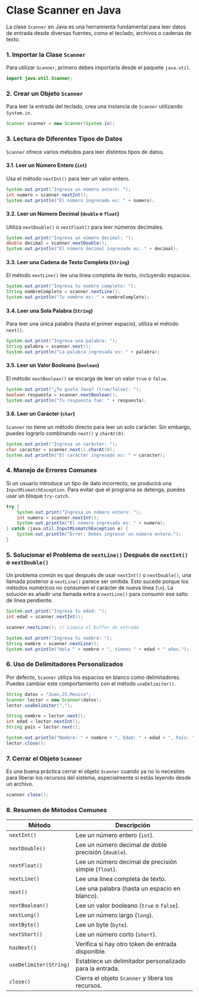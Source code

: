 # Clase Scanner en Java

La clase `Scanner` en Java es una herramienta fundamental para leer datos de entrada desde diversas fuentes, como el teclado, archivos o cadenas de texto.

### 1. Importar la Clase `Scanner`

Para utilizar `Scanner`, primero debes importarla desde el paquete `java.util`.

```java
import java.util.Scanner;
```

### 2. Crear un Objeto `Scanner`

Para leer la entrada del teclado, crea una instancia de `Scanner` utilizando `System.in`.

```java
Scanner scanner = new Scanner(System.in);
```

### 3. Lectura de Diferentes Tipos de Datos

`Scanner` ofrece varios métodos para leer distintos tipos de datos.

#### 3.1. Leer un Número Entero (`int`)

Usa el método `nextInt()` para leer un valor entero.

```java
System.out.print("Ingresa un número entero: ");
int numero = scanner.nextInt();
System.out.println("El número ingresado es: " + numero);
```

#### 3.2. Leer un Número Decimal (`double` o `float`)

Utiliza `nextDouble()` o `nextFloat()` para leer números decimales.

```java
System.out.print("Ingresa un número decimal: ");
double decimal = scanner.nextDouble();
System.out.println("El número decimal ingresado es: " + decimal);
```

#### 3.3. Leer una Cadena de Texto Completa (`String`)

El método `nextLine()` lee una línea completa de texto, incluyendo espacios.

```java
System.out.print("Ingresa tu nombre completo: ");
String nombreCompleto = scanner.nextLine();
System.out.println("Tu nombre es: " + nombreCompleto);
```

#### 3.4. Leer una Sola Palabra (`String`)

Para leer una única palabra (hasta el primer espacio), utiliza el método `next()`.

```java
System.out.print("Ingresa una palabra: ");
String palabra = scanner.next();
System.out.println("La palabra ingresada es: " + palabra);
```

#### 3.5. Leer un Valor Booleano (`boolean`)

El método `nextBoolean()` se encarga de leer un valor `true` o `false`.

```java
System.out.print("¿Te gusta Java? (true/false): ");
boolean respuesta = scanner.nextBoolean();
System.out.println("Tu respuesta fue: " + respuesta);
```

#### 3.6. Leer un Carácter (`char`)

`Scanner` no tiene un método directo para leer un solo carácter. Sin embargo, puedes lograrlo combinando `next()` y `charAt(0)`.

```java
System.out.print("Ingresa un carácter: ");
char caracter = scanner.next().charAt(0);
System.out.println("El carácter ingresado es: " + caracter);
```

### 4. Manejo de Errores Comunes

Si un usuario introduce un tipo de dato incorrecto, se producirá una `InputMismatchException`. Para evitar que el programa se detenga, puedes usar un bloque `try-catch`.

```java
try {
    System.out.print("Ingresa un número entero: ");
    int numero = scanner.nextInt();
    System.out.println("El número ingresado es: " + numero);
} catch (java.util.InputMismatchException e) {
    System.out.println("Error: Debes ingresar un número entero.");
}
```

### 5. Solucionar el Problema de `nextLine()` Después de `nextInt()` o `nextDouble()`

Un problema común es que después de usar `nextInt()` o `nextDouble()`, una llamada posterior a `nextLine()` parece ser omitida. Esto sucede porque los métodos numéricos no consumen el carácter de nueva línea (`\n`). La solución es añadir una llamada extra a `nextLine()` para consumir ese salto de línea pendiente.

```java
System.out.print("Ingresa tu edad: ");
int edad = scanner.nextInt();

scanner.nextLine(); // Limpia el buffer de entrada

System.out.print("Ingresa tu nombre: ");
String nombre = scanner.nextLine();
System.out.println("Hola " + nombre + ", tienes " + edad + " años.");
```

### 6. Uso de Delimitadores Personalizados

Por defecto, `Scanner` utiliza los espacios en blanco como delimitadores. Puedes cambiar este comportamiento con el método `useDelimiter()`.

```java
String datos = "Juan,25,Mexico";
Scanner lector = new Scanner(datos);
lector.useDelimiter(",");

String nombre = lector.next();
int edad = lector.nextInt();
String pais = lector.next();

System.out.println("Nombre: " + nombre + ", Edad: " + edad + ", País: " + pais);
lector.close();
```

### 7. Cerrar el Objeto `Scanner`

Es una buena práctica cerrar el objeto `Scanner` cuando ya no lo necesites para liberar los recursos del sistema, especialmente si estás leyendo desde un archivo.

```java
scanner.close();
```

### 8. Resumen de Métodos Comunes

| Método                | Descripción                                        |
| --------------------- | -------------------------------------------------- |
| `nextInt()`           | Lee un número entero (`int`).                      |
| `nextDouble()`        | Lee un número decimal de doble precisión (`double`). |
| `nextFloat()`         | Lee un número decimal de precisión simple (`float`). |
| `nextLine()`          | Lee una línea completa de texto.                   |
| `next()`              | Lee una palabra (hasta un espacio en blanco).      |
| `nextBoolean()`       | Lee un valor booleano (`true` o `false`).          |
| `nextLong()`          | Lee un número largo (`long`).                      |
| `nextByte()`          | Lee un byte (`byte`).                              |
| `nextShort()`         | Lee un número corto (`short`).                     |
| `hasNext()`           | Verifica si hay otro token de entrada disponible.  |
| `useDelimiter(String)`| Establece un delimitador personalizado para la entrada. |
| `close()`             | Cierra el objeto `Scanner` y libera los recursos.  |
